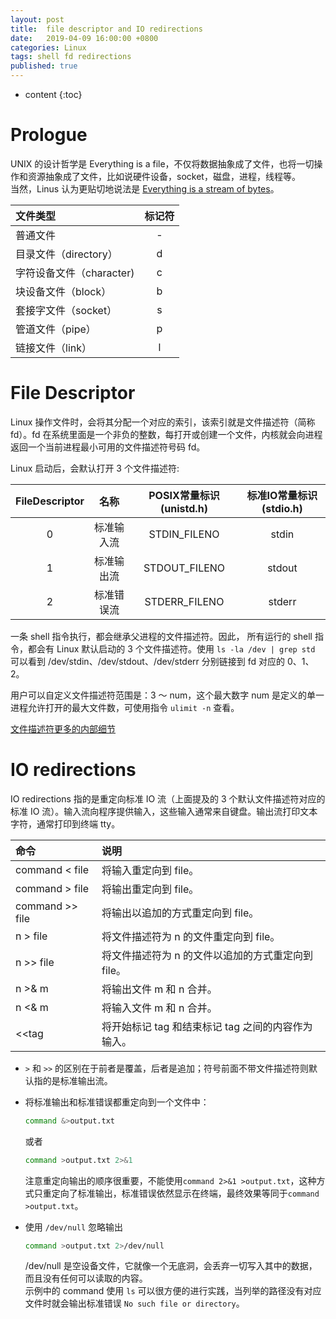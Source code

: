 ```yaml
---
layout: post
title:  file descriptor and IO redirections
date:   2019-04-09 16:00:00 +0800
categories: Linux
tags: shell fd redirections
published: true
---
```


* content
{:toc}

# Prologue

UNIX 的设计哲学是 Everything is a file，不仅将数据抽象成了文件，也将一切操作和资源抽象成了文件，比如说硬件设备，socket，磁盘，进程，线程等。  
当然，Linus 认为更贴切地说法是 [Everything is a stream of bytes](https://yarchive.net/comp/linux/everything_is_file.html)。  

|   文件类型                   |   标记符  |
|   :-                        |   :-:    |
|   普通文件                   |    -     |
|   目录文件（directory）       |    d     |
|   字符设备文件（character)    |    c     |
|   块设备文件（block）         |    b     |
|   套接字文件（socket）        |    s     |
|   管道文件（pipe）            |    p     |
|   链接文件（link）            |    l     |

# File Descriptor

Linux 操作文件时，会将其分配一个对应的索引，该索引就是文件描述符（简称 fd）。fd 在系统里面是一个非负的整数，每打开或创建一个文件，内核就会向进程返回一个当前进程最小可用的文件描述符号码 fd。

Linux 启动后，会默认打开 3 个文件描述符:

|   FileDescriptor  |   名称       |   POSIX常量标识(unistd.h)  |   标准IO常量标识(stdio.h) |
|   :-:             |   :-:       |   :-:                     |   :-:                   |
|   0               |   标准输入流  |   STDIN_FILENO            |   stdin                 |
|   1               |   标准输出流  |   STDOUT_FILENO           |   stdout                |
|   2               |   标准错误流  |   STDERR_FILENO           |   stderr                |

一条 shell 指令执行，都会继承父进程的文件描述符。因此， 所有运行的 shell 指令，都会有 Linux 默认启动的 3 个文件描述符。使用 `ls -la /dev | grep std` 可以看到 /dev/stdin、/dev/stdout、/dev/stderr 分别链接到 fd 对应的 0、1、2。

用户可以自定义文件描述符范围是：3 ～ num，这个最大数字 num 是定义的单一进程允许打开的最大文件数，可使用指令 `ulimit -n` 查看。

[文件描述符更多的内部细节](https://www.jianshu.com/p/504a53c30c17)

# IO redirections

IO redirections 指的是重定向标准 IO 流（上面提及的 3 个默认文件描述符对应的标准 IO 流）。输入流向程序提供输入，这些输入通常来自键盘。输出流打印文本字符，通常打印到终端 tty。

|   命令                |    说明                                          |
|   :-                 |    :-                                           |
|   command < file     |    将输入重定向到 file。                           |
|   command > file     |    将输出重定向到 file。                           |
|   command >> file    |    将输出以追加的方式重定向到 file。                 |
|   n > file           |    将文件描述符为 n 的文件重定向到 file。            |
|   n >> file          |    将文件描述符为 n 的文件以追加的方式重定向到 file。  |
|   n >& m             |    将输出文件 m 和 n 合并。                        |
|   n <& m             |    将输入文件 m 和 n 合并。                        |
|   <<tag              |    将开始标记 tag 和结束标记 tag 之间的内容作为输入。  |

* `>` 和 `>>` 的区别在于前者是覆盖，后者是追加；符号前面不带文件描述符则默认指的是标准输出流。
* 将标准输出和标准错误都重定向到一个文件中：

    ```bash
    command &>output.txt
    ```

    或者

    ```bash
    command >output.txt 2>&1
    ```

    注意重定向输出的顺序很重要，不能使用`command 2>&1 >output.txt`，这种方式只重定向了标准输出，标准错误依然显示在终端，最终效果等同于`command >output.txt`。
* 使用 `/dev/null` 忽略输出

    ```bash
    command >output.txt 2>/dev/null
    ```

    /dev/null 是空设备文件，它就像一个无底洞，会丢弃一切写入其中的数据，而且没有任何可以读取的内容。  
    示例中的 command 使用 `ls` 可以很方便的进行实践，当列举的路径没有对应文件时就会输出标准错误 `No such file or directory`。